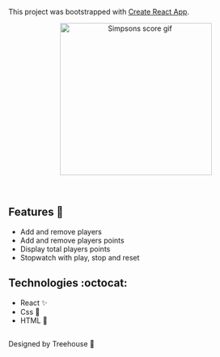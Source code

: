 This project was bootstrapped with [Create React App](https://github.com/facebook/create-react-app).

<p  align="center">
<img  src="https://media.giphy.com/media/3o6MbokumzM4Vo8QRW/giphy.gif"  height="300" alt="Simpsons score gif">
</p>
<br/>

## Features :deciduous_tree:
* Add and remove players
* Add and remove players points
* Display total players points
* Stopwatch with play, stop and reset 

## Technologies :octocat:
* React :sparkles:
* Css :nail_care:
* HTML :hammer:	

## 
 Designed by Treehouse :frog:
